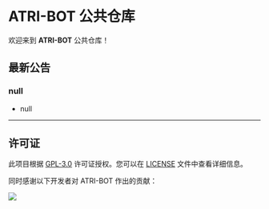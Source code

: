 # ATRI-BOT 公共仓库

欢迎来到 **ATRI-BOT** 公共仓库！

## 最新公告

### null
- null

---

## 许可证

此项目根据 [GPL-3.0](https://www.gnu.org/licenses/gpl-3.0.html) 许可证授权。您可以在 [LICENSE](LICENSE) 文件中查看详细信息。

同时感谢以下开发者对 ATRI-BOT 作出的贡献：

<a href="https://github.com/Sn0wo2/ATRI-BOT-PUBLIC/graphs/contributors">
  <img src="https://contrib.rocks/image?repo=Sn0wo2/ATRI-BOT-PUBLIC&max=1000" />
</a>
